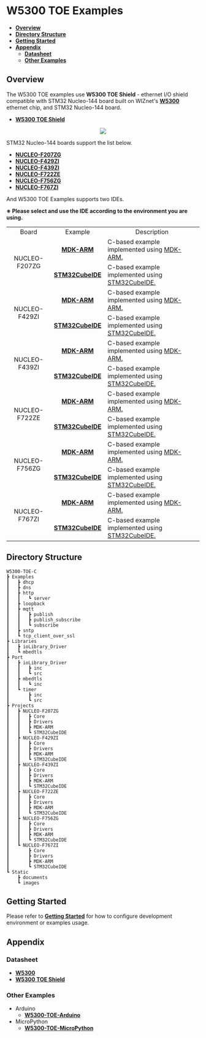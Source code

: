 # W5300 TOE Examples

- [**Overview**](#overview)
- [**Directory Structure**](#directory_structure)
- [**Getting Started**](#getting_started)
- [**Appendix**](#appendix)
    - [**Datasheet**](#datasheet)
    - [**Other Examples**](#other_examples)



<a name="overview"></a>
## Overview

The W5300 TOE examples use **W5300 TOE Shield** - ethernet I/O shield compatible with STM32 Nucleo-144 board built on WIZnet's [**W5300**][link-w5300] ethernet chip, and STM32 Nucleo-144 board.

- [**W5300 TOE Shield**][link-w5300_toe_shield]

<p align="center"><img src="https://github.com/Wiznet/W5300-TOE-C/blob/main/Static/images/w5300_toe_shield_main.png"></p>

STM32 Nucleo-144 boards support the list below.

- [**NUCLEO-F207ZG**][link-nucleo-f207zg]
- [**NUCLEO-F429ZI**][link-nucleo-f429zi]
- [**NUCLEO-F439ZI**][link-nucleo-f439zi]
- [**NUCLEO-F722ZE**][link-nucleo-f722ze]
- [**NUCLEO-F756ZG**][link-nucleo-f756zg]
- [**NUCLEO-F767ZI**][link-nucleo-f767zi]

And W5300 TOE Examples supports two IDEs.

**※ Please select and use the IDE according to the environment you are using.**

<table>
  <tr>
    <td align=center>Board</td>
    <td align=center>Example</td>
    <td align=center>Description</td>
  </tr>
  <tr>
    <td align=center rowspan="2">NUCLEO-F207ZG</td>
    <td align=center><a href="https://github.com/Wiznet/W5300-TOE-C/tree/main/Projects/NUCLEO-F207ZG/MDK-ARM"><b>MDK-ARM</b></td>
    <td>C-based example implemented using <a href="https://www2.keil.com/mdk5/uvision/">MDK-ARM.</td>
  </tr>
  <tr>
    <td align=center><a href="https://github.com/Wiznet/W5300-TOE-C/tree/main/Projects/NUCLEO-F207ZG/STM32CubeIDE"><b>STM32CubeIDE</b></td></td>
    <td>C-based example implemented using <a href="https://www.st.com/en/development-tools/stm32cubeide.html">STM32CubeIDE.</td>
  </tr>
  <tr>
    <td align=center rowspan="2">NUCLEO-F429ZI</td>
    <td align=center><a href="https://github.com/Wiznet/W5300-TOE-C/tree/main/Projects/NUCLEO-F429ZI/MDK-ARM"><b>MDK-ARM</b></td>
    <td>C-based example implemented using <a href="https://www2.keil.com/mdk5/uvision/">MDK-ARM.</td>
  </tr>
  <tr>
    <td align=center><a href="https://github.com/Wiznet/W5300-TOE-C/tree/main/Projects/NUCLEO-F429ZI/STM32CubeIDE"><b>STM32CubeIDE</b></td></td>
    <td>C-based example implemented using <a href="https://www.st.com/en/development-tools/stm32cubeide.html">STM32CubeIDE.</td>
  </tr>
  <tr>
    <td align=center rowspan="2">NUCLEO-F439ZI</td>
    <td align=center><a href="https://github.com/Wiznet/W5300-TOE-C/tree/main/Projects/NUCLEO-F439ZI/MDK-ARM"><b>MDK-ARM</b></td>
    <td>C-based example implemented using <a href="https://www2.keil.com/mdk5/uvision/">MDK-ARM.</td>
  </tr>
  <tr>
    <td align=center><a href="https://github.com/Wiznet/W5300-TOE-C/tree/main/Projects/NUCLEO-F439ZI/STM32CubeIDE"><b>STM32CubeIDE</b></td></td>
    <td>C-based example implemented using <a href="https://www.st.com/en/development-tools/stm32cubeide.html">STM32CubeIDE.</td>
  </tr>
  <tr>
    <td align=center rowspan="2">NUCLEO-F722ZE</td>
    <td align=center><a href="https://github.com/Wiznet/W5300-TOE-C/tree/main/Projects/NUCLEO-F722ZE/MDK-ARM"><b>MDK-ARM</b></td>
    <td>C-based example implemented using <a href="https://www2.keil.com/mdk5/uvision/">MDK-ARM.</td>
  </tr>
  <tr>
    <td align=center><a href="https://github.com/Wiznet/W5300-TOE-C/tree/main/Projects/NUCLEO-F722ZE/STM32CubeIDE"><b>STM32CubeIDE</b></td></td>
    <td>C-based example implemented using <a href="https://www.st.com/en/development-tools/stm32cubeide.html">STM32CubeIDE.</td>
  </tr>
  <tr>
    <td align=center rowspan="2">NUCLEO-F756ZG</td>
    <td align=center><a href="https://github.com/Wiznet/W5300-TOE-C/tree/main/Projects/NUCLEO-F756ZG/MDK-ARM"><b>MDK-ARM</b></td>
    <td>C-based example implemented using <a href="https://www2.keil.com/mdk5/uvision/">MDK-ARM.</td>
  </tr>
  <tr>
    <td align=center><a href="https://github.com/Wiznet/W5300-TOE-C/tree/main/Projects/NUCLEO-F756ZG/STM32CubeIDE"><b>STM32CubeIDE</b></td></td>
    <td>C-based example implemented using <a href="https://www.st.com/en/development-tools/stm32cubeide.html">STM32CubeIDE.</td>
  </tr>
  <tr>
    <td align=center rowspan="2">NUCLEO-F767ZI</td>
    <td align=center><a href="https://github.com/Wiznet/W5300-TOE-C/tree/main/Projects/NUCLEO-F767ZI/MDK-ARM"><b>MDK-ARM</b></td>
    <td>C-based example implemented using <a href="https://www2.keil.com/mdk5/uvision/">MDK-ARM.</td>
  </tr>
  <tr>
    <td align=center><a href="https://github.com/Wiznet/W5300-TOE-C/tree/main/Projects/NUCLEO-F767ZI/STM32CubeIDE"><b>STM32CubeIDE</b></td></td>
    <td>C-based example implemented using <a href="https://www.st.com/en/development-tools/stm32cubeide.html">STM32CubeIDE.</td>
  </tr>
</table>



<a name="directory_structure"></a>
## Directory Structure

```
W5300-TOE-C
┣ Examples
┃   ┣ dhcp
┃   ┣ dns
┃   ┣ http
┃   ┃   ┗ server
┃   ┣ loopback
┃   ┣ mqtt
┃   ┃   ┣ publish
┃   ┃   ┣ publish_subscribe
┃   ┃   ┗ subscribe
┃   ┣ sntp
┃   ┗ tcp_client_over_ssl
┣ Libraries
┃   ┣ ioLibrary_Driver
┃   ┗ mbedtls
┣ Port
┃   ┣ ioLibrary_Driver
┃   ┃   ┣ inc
┃   ┃   ┗ src
┃   ┣ mbedtls
┃   ┃   ┗ inc
┃   ┗ timer
┃       ┣ inc
┃       ┗ src
┣ Projects
┃   ┣ NUCLEO-F207ZG
┃   ┃   ┣ Core
┃   ┃   ┣ Drivers
┃   ┃   ┣ MDK-ARM
┃   ┃   ┗ STM32CubeIDE
┃   ┣ NUCLEO-F429ZI
┃   ┃   ┣ Core
┃   ┃   ┣ Drivers
┃   ┃   ┣ MDK-ARM
┃   ┃   ┗ STM32CubeIDE
┃   ┣ NUCLEO-F439ZI
┃   ┃   ┣ Core
┃   ┃   ┣ Drivers
┃   ┃   ┣ MDK-ARM
┃   ┃   ┗ STM32CubeIDE
┃   ┣ NUCLEO-F722ZE
┃   ┃   ┣ Core
┃   ┃   ┣ Drivers
┃   ┃   ┣ MDK-ARM
┃   ┃   ┗ STM32CubeIDE
┃   ┣ NUCLEO-F756ZG
┃   ┃   ┣ Core
┃   ┃   ┣ Drivers
┃   ┃   ┣ MDK-ARM
┃   ┃   ┗ STM32CubeIDE
┃   ┗ NUCLEO-F767ZI
┃       ┣ Core
┃       ┣ Drivers
┃       ┣ MDK-ARM
┃       ┗ STM32CubeIDE
┗ Static
    ┣ documents
    ┗ images
```



<a name="getting_started"></a>
## Getting Started

Please refer to [**Getting Started**][link-getting_started] for how to configure development environment or examples usage.



<a name="appendix"></a>
## Appendix



<a name="datasheet"></a>
### Datasheet

- [**W5300**][link-datasheet_w5300]
- [**W5300 TOE Shield**][link-datasheet_w5300_toe_shield]



<a name="other_examples"></a>
### Other Examples

- Arduino
    - [**W5300-TOE-Arduino**][link-w5300-toe-arduino]
- MicroPython
    - [**W5300-TOE-MicroPython**][link-w5300-toe-micropython]



<!--
Link
-->

[link-w5300]: https://docs.wiznet.io/Product/iEthernet/W5300
[link-w5300_toe_shield]: https://docs.wiznet.io/Product/iEthernet/W5300/W5300-TOE-Shield
[link-nucleo-f207zg]: https://www.st.com/en/evaluation-tools/nucleo-f207zg.html
[link-nucleo-f429zi]: https://www.st.com/en/evaluation-tools/nucleo-f429zi.html
[link-nucleo-f439zi]: https://www.st.com/en/evaluation-tools/nucleo-f439zi.html
[link-nucleo-f722ze]: https://www.st.com/en/evaluation-tools/nucleo-f722ze.html
[link-nucleo-f756zg]: https://www.st.com/en/evaluation-tools/nucleo-f756zg.html
[link-nucleo-f767zi]: https://www.st.com/en/evaluation-tools/nucleo-f767zi.html
[link-getting_started]: https://github.com/Wiznet/W5300-TOE-C/blob/main/Static/documents/getting_started.md
[link-datasheet_w5300]: https://docs.wiznet.io/img/products/w5300/W5300_DS_V134E.pdf
[link-datasheet_w5300_toe_shield]: https://docs.wiznet.io/Product/iEthernet/W5300/W5300-TOE-Shield
[link-w5300-toe-arduino]: https://github.com/Wiznet/W5300-TOE-Arduino
[link-w5300-toe-micropython]: https://github.com/Wiznet/W5300-TOE-MicroPython

